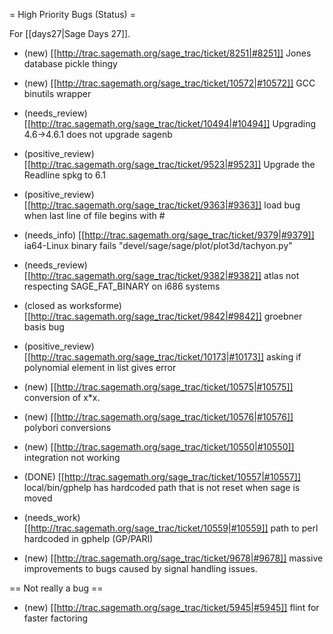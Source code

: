 = High Priority Bugs (Status) =

For [[days27|Sage Days 27]].

 * (new) [[http://trac.sagemath.org/sage_trac/ticket/8251|#8251]] Jones database pickle thingy

 * (new) [[http://trac.sagemath.org/sage_trac/ticket/10572|#10572]] GCC binutils wrapper

 * (needs_review) [[http://trac.sagemath.org/sage_trac/ticket/10494|#10494]] Upgrading 4.6->4.6.1 does not upgrade sagenb

 * (positive_review) [[http://trac.sagemath.org/sage_trac/ticket/9523|#9523]] Upgrade the Readline spkg to 6.1

 * (positive_review) [[http://trac.sagemath.org/sage_trac/ticket/9363|#9363]] load bug when last line of file begins with #

 * (needs_info) [[http://trac.sagemath.org/sage_trac/ticket/9379|#9379]] ia64-Linux binary fails "devel/sage/sage/plot/plot3d/tachyon.py"

 * (needs_review) [[http://trac.sagemath.org/sage_trac/ticket/9382|#9382]] atlas not respecting SAGE_FAT_BINARY on i686 systems

 * (closed as worksforme) [[http://trac.sagemath.org/sage_trac/ticket/9842|#9842]] groebner basis bug

 * (positive_review) [[http://trac.sagemath.org/sage_trac/ticket/10173|#10173]] asking if polynomial element in list gives error

 * (new) [[http://trac.sagemath.org/sage_trac/ticket/10575|#10575]] conversion of x*x.

 * (new) [[http://trac.sagemath.org/sage_trac/ticket/10576|#10576]] polybori conversions

 * (new) [[http://trac.sagemath.org/sage_trac/ticket/10550|#10550]] integration not working

 * (DONE) [[http://trac.sagemath.org/sage_trac/ticket/10557|#10557]] local/bin/gphelp has hardcoded path that is not reset when sage is moved

 * (needs_work) [[http://trac.sagemath.org/sage_trac/ticket/10559|#10559]] path to perl hardcoded in gphelp (GP/PARI)

 * (new) [[http://trac.sagemath.org/sage_trac/ticket/9678|#9678]] massive improvements to bugs caused by signal handling issues.

== Not really a bug ==


 * (new) [[http://trac.sagemath.org/sage_trac/ticket/5945|#5945]] flint for faster factoring

